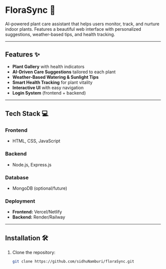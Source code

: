 # FloraSync 🌿  

AI-powered plant care assistant that helps users monitor, track, and nurture indoor plants. Features a beautiful web interface with personalized suggestions, weather-based tips, and health tracking.  

---

## Features ✨  
- **Plant Gallery** with health indicators  
- **AI-Driven Care Suggestions** tailored to each plant  
- **Weather-Based Watering & Sunlight Tips**  
- **Smart Health Tracking** for plant vitality  
- **Interactive UI** with easy navigation  
- **Login System** (frontend + backend)  

---

## Tech Stack 💻  
### Frontend  
- HTML, CSS, JavaScript  
### Backend  
- Node.js, Express.js  
### Database  
- MongoDB (optional/future)  
### Deployment  
- **Frontend:** Vercel/Netlify  
- **Backend:** Render/Railway  

---

## Installation 🛠️  
1. Clone the repository:  
   ```bash
   git clone https://github.com/sidhuNamburi/floraSync.git
